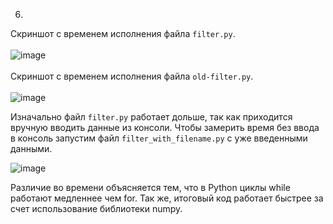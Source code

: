 
6. <br/>
Скриншот с временем исполнения файла `filter.py`.<br/>  <br/>
![image](https://user-images.githubusercontent.com/53999702/142715453-ef39e22a-2a0b-499e-9719-9d5fea28c378.png)<br/> <br/>
Скриншот с временем исполнения файла `old-filter.py`.<br/> <br/>
![image](https://user-images.githubusercontent.com/53999702/142715128-06066be7-f465-4181-9ff0-06d7caed0790.png)

Изначально файл `filter.py` работает дольше, так как приходится вручную вводить данные из консоли. Чтобы замерить время без ввода в консоль запустим файл `filter_with_filename.py` с уже введенными данными.<br/>

![image](https://user-images.githubusercontent.com/53999702/142715485-3b74dba8-4893-42b7-ac73-c072dce6a2b5.png)

Различие во времени объясняется тем, что в Python циклы while работают медленнее чем for. Так же, итоговый код работает быстрее за счет использование библиотеки numpy. 
